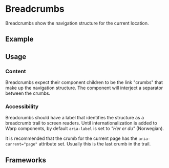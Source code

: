 <script setup>
  import Vue from './vue.md';
  import Elements from './elements.md';
  import React from './react.md';
</script>

# Breadcrumbs

Breadcrumbs show the navigation structure for the current location.

<components-status react='released' vue='released' elements='released' />

## Example

<theme-switcher />

<breadcrumbs-example />

## Usage

### Content
Breadcrumbs expect their component children to be the link "crumbs" that make up
the navigation structure. The component will interject a separator between the
crumbs.

<component-design-guidelines name="Warp - Components / Breadcrumbs" link="https://www.figma.com/file/nkiRpuVu6XRfvY96BA80H8/Components-overview?type=design&node-id=17-139&mode=design" />

### Accessibility
Breadcrumbs should have a label that identifies the structure as a breadcrumb
trail to screen readers. Until internationalization is added to Warp components, by default `aria-label` is set to <em>"Her er du"</em> (Norwegian).

It is recommended that the crumb for the current page has the
`aria-current="page"` attribute set. Usually this is the last crumb in the
trail.

<component-questions />

## Frameworks

<tabs-content> 
  <template #react>
   <react />
  </template>
  <template #vue>
    <vue />
  </template>
  <template #elements>
    <elements />
  </template>
</tabs-content>
